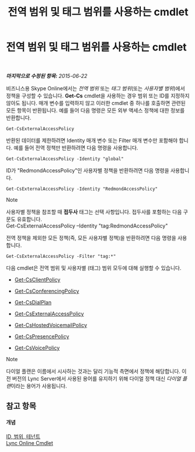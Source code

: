 ﻿---
title: 전역 범위 및 태그 범위를 사용하는 cmdlet
TOCTitle: 전역 범위 및 태그 범위를 사용하는 cmdlet
ms:assetid: 1e2bc055-8a72-425e-967b-e253add7018c
ms:mtpsurl: https://technet.microsoft.com/ko-kr/library/Dn362774(v=OCS.15)
ms:contentKeyID: 56270220
ms.date: 08/10/2015
mtps_version: v=OCS.15
ms.translationtype: HT
---

# 전역 범위 및 태그 범위를 사용하는 cmdlet

 

_**마지막으로 수정된 항목:** 2015-06-22_

비즈니스용 Skype Online에서는 *전역 범위* 또는 *태그 범위*(또는 *사용자별 범위*)에서 정책을 구성할 수 있습니다. **Get-Cs** cmdlet을 사용하는 경우 범위 또는 ID를 지정하지 않아도 됩니다. 매개 변수를 입력하지 않고 이러한 cmdlet 중 하나를 호출하면 관련된 모든 항목이 반환됩니다. 예를 들어 다음 명령은 모든 외부 액세스 정책에 대한 정보를 반환합니다.

    Get-CsExternalAccessPolicy

반환된 데이터를 제한하려면 Identity 매개 변수 또는 Filter 매개 변수만 포함해야 합니다. 예를 들어 전역 정책만 반환하려면 다음 명령을 사용합니다.

    Get-CsExternalAccessPolicy -Identity "global"

ID가 "RedmondAccessPolicy"인 사용자별 정책을 반환하려면 다음 명령을 사용합니다.

    Get-CsExternalAccessPolicy -Identity "RedmondAccessPolicy"


> [!NOTE]
> 사용자별 정책을 참조할 때 <STRONG>접두사</STRONG> 태그는 선택 사항입니다. 접두사를 포함하는 다음 구문도 유효합니다.<BR>Get-CsExternalAccessPolicy –Identity "tag:RedmondAccessPolicy"



전역 정책을 제외한 모든 정책(즉, 모든 사용자별 정책)을 반환하려면 다음 명령을 사용합니다.

    Get-CsExternalAccessPolicy -Filter "tag:*"

다음 cmdlet은 전역 범위 및 사용자별 (태그) 범위 모두에 대해 실행할 수 있습니다.

  - [Get-CsClientPolicy](https://docs.microsoft.com/en-us/powershell/module/skype/Get-CsClientPolicy)

  - [Get-CsConferencingPolicy](https://docs.microsoft.com/en-us/powershell/module/skype/Get-CsConferencingPolicy)

  - [Get-CsDialPlan](https://docs.microsoft.com/en-us/powershell/module/skype/Get-CsDialPlan)

  - [Get-CsExternalAccessPolicy](https://docs.microsoft.com/en-us/powershell/module/skype/Get-CsExternalAccessPolicy)

  - [Get-CsHostedVoicemailPolicy](https://docs.microsoft.com/en-us/powershell/module/skype/Get-CsHostedVoicemailPolicy)

  - [Get-CsPresencePolicy](https://docs.microsoft.com/en-us/powershell/module/skype/Get-CsPresencePolicy)

  - [Get-CsVoicePolicy](https://docs.microsoft.com/en-us/powershell/module/skype/Get-CsVoicePolicy)


> [!NOTE]
> 다이얼 플랜은 이름에서 시사하는 것과는 달리 기능적 측면에서 정책에 해당합니다. 이전 버전의 Lync Server에서 사용된 용어를 유지하기 위해 다이얼 정책 대신 <EM>다이얼 플랜</EM>이라는 용어가 사용됩니다.



## 참고 항목

#### 개념

[ID, 범위, 테넌트](identities-scopes-and-tenants-in-skype-for-business-online.md)  
[Lync Online Cmdlet](https://docs.microsoft.com/en-us/SkypeForBusiness/set-up-your-computer-for-windows-powershell/set-up-your-computer-for-windows-powershell)

